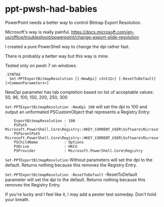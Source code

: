 # ppt-pwsh-had-babies
PowerPoint needs a better way to control Bitmap Export Resolution.

Microsoft's way is really painful.
https://docs.microsoft.com/en-us/office/troubleshoot/powerpoint/change-export-slide-resolution

I created a pure PowerShell way to change the dpi rather fast.

There is probably a better way but this way is mine.

Tested only on pwsh 7 on windows.

```
.SYNTAX
  Set-PPTExportBitmapResolution [[-NewDpi] <Int32>] [-ResetToDefault] [<CommonParameters>]
```

NewDpi parameter has tab completion based on list of acceptable values: 50, 96, 100, 150, 200, 250, 300

 ``
Set-PPTExportBitmapResolution -NewDpi 100
``
will set the dpi to 100 and output an unformated PSCustomObject that represents a Registry Entry:
```
    ExportBitmapResolution : 100
    PSPath                 : Microsoft.PowerShell.Core\Registry::HKEY_CURRENT_USER\Software\Microsoft\Office\16.0\PowerPoint\Options\
    PSParentPath           : Microsoft.PowerShell.Core\Registry::HKEY_CURRENT_USER\Software\Microsoft\Office\16.0\PowerPoint
    PSChildName            : Options
    PSDrive                : HKCU
    PSProvider             : Microsoft.PowerShell.Core\Registry
```

``
Set-PPTExportBitmapResolution
``
Without parameters will set the dpi to the default.
Returns nothing because this removes the Registry Entry.

``
Set-PPTExportBitmapResolution -ResetToDefault
``
-ResetToDefault parameter will set the dpi to the default.
Returns nothing because this removes the Registry Entry.


If you're lucky and I feel like it, I may add a pester test someday.
Don't hold your breath.

